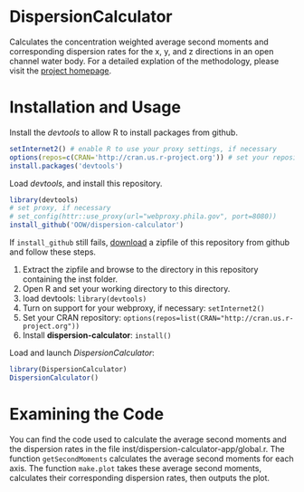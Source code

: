 DispersionCalculator
================================
Calculates the concentration weighted average second moments and corresponding dispersion rates
for the x, y, and z directions in an open channel water body. For a detailed explation of the methodology, please visit the [project homepage](http://oow.github.io/dispersion-calculator/).

Installation and Usage
================================
Install the *devtools* to allow R to install packages from github.

```r
setInternet2() # enable R to use your proxy settings, if necessary
options(repos=c(CRAN='http://cran.us.r-project.org')) # set your repository
install.packages('devtools')
```

Load *devtools*, and install this repository.

```r
library(devtools)
# set proxy, if necessary
# set_config(httr::use_proxy(url="webproxy.phila.gov", port=8080))
install_github('OOW/dispersion-calculator')
```

If `install_github` still fails, [download](https://github.com/OOW/dispersion-calculator/archive/master.zip) a zipfile of this repository from github and follow these steps.

1.  Extract the zipfile and browse to the directory in this repository containing the inst folder.
2.  Open R and set your working directory to this directory.
3.  load devtools: `library(devtools)`
4.  Turn on support for your webproxy, if necessary: `setInternet2()`
5.  Set your CRAN repository: `options(repos=list(CRAN="http://cran.us.r-project.org"))`
6.  Install **dispersion-calculator**: `install()`


Load and launch *DispersionCalculator*:

```r
library(DispersionCalculator)
DispersionCalculator()
```

Examining the Code
================================
You can find the code used to calculate the average second moments and the dispersion rates
in the file inst/dispersion-calculator-app/global.r. The function `getSecondMoments` calculates the 
average second moments for each axis. The function `make.plot` takes these average second moments, calculates
their corresponding dispersion rates, then outputs the plot.

